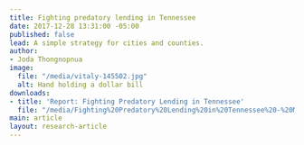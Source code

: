 ```yaml
---
title: Fighting predatory lending in Tennessee
date: 2017-12-28 13:31:00 -05:00
published: false
lead: A simple strategy for cities and counties.
author:
- Joda Thongnopnua
image:
  file: "/media/vitaly-145502.jpg"
  alt: Hand holding a dollar bill
downloads:
- title: 'Report: Fighting Predatory Lending in Tennessee'
  file: "/media/Fighting%20Predatory%20Lending%20in%20Tennessee%20-%20Metro%20Ideas%20Project.pdf"
main: article
layout: research-article
---
```



